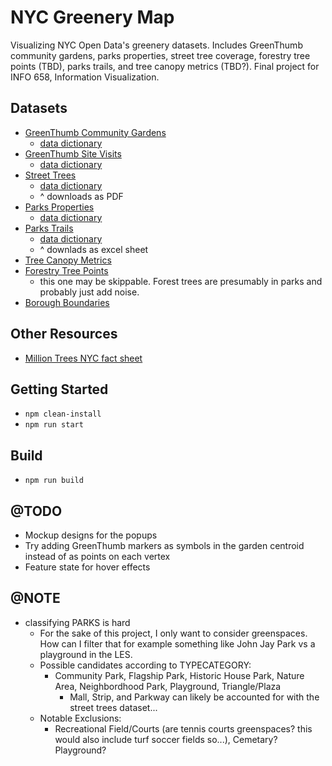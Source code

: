 # NYC Greenery Map
Visualizing NYC Open Data's greenery datasets. Includes GreenThumb community gardens, parks properties, street tree coverage, forestry tree points (TBD), parks trails, and tree canopy metrics (TBD?). Final project for INFO 658, Information Visualization.


## Datasets
- [GreenThumb Community Gardens](https://data.cityofnewyork.us/dataset/GreenThumb-Garden-Info/p78i-pat6)
    - [data dictionary](https://docs.google.com/spreadsheets/d/1ItvGzNG8O_Yj97Tf6am4T-QyhnxP-BeIRjm7ZaUeAxs/edit#gid=33327664)
- [GreenThumb Site Visits](https://data.cityofnewyork.us/Environment/GreenThumb-Site-Visits/xqbk-beh5)
    - [data dictionary](https://docs.google.com/spreadsheets/d/1ItvGzNG8O_Yj97Tf6am4T-QyhnxP-BeIRjm7ZaUeAxs/edit#gid=2090209353)
- [Street Trees](https://data.cityofnewyork.us/Environment/2015-Street-Tree-Census-Tree-Data/pi5s-9p35)
    - [data dictionary](https://data.cityofnewyork.us/api/views/pi5s-9p35/files/2e1e0292-20b4-4678-bea5-6936180074b3?download=true&filename=StreetTreeCensus2015TreesDataDictionary20161102.pdf)
    - ^ downloads as PDF
- [Parks Properties](https://data.cityofnewyork.us/Recreation/Parks-Properties/enfh-gkve)
    - [data dictionary](https://docs.google.com/document/d/1NExNJF5YKID04oOopi0fHainRuGG3Pz_jKSrMujPsPk/edit)
- [Parks Trails](https://data.cityofnewyork.us/Environment/Parks-Trails/vjbm-hsyr)
    - [data dictionary](https://data.cityofnewyork.us/api/views/vjbm-hsyr/files/0965afb6-2d20-40c5-8b9e-78a93c97d759?download=true&filename=ParksTrails_DataDictionary.xlsx)
    - ^ downlads as excel sheet
- [Tree Canopy Metrics](https://data.cityofnewyork.us/Environment/NYC-Urban-Tree-Canopy-Assessment-Metrics-2010/hnxz-kkn5)
- [Forestry Tree Points](https://data.cityofnewyork.us/Environment/Forestry-Tree-Points/hn5i-inap)
    - this one may be skippable. Forest trees are presumably in parks and probably just add noise.
- [Borough Boundaries](https://data.cityofnewyork.us/City-Government/Borough-Boundaries/tqmj-j8zm)

## Other Resources
- [Million Trees NYC fact sheet](https://www.milliontreesnyc.org/html/urban_forest/urban_forest_facts.shtml)


## Getting Started
- `npm clean-install`
- `npm run start`


## Build
- `npm run build`


## @TODO
- Mockup designs for the popups
- Try adding GreenThumb markers as symbols in the garden centroid instead of as points on each vertex
- Feature state for hover effects


## @NOTE
- classifying PARKS is hard
    - For the sake of this project, I only want to consider greenspaces. How can I filter that for example something like John Jay Park vs a playground in the LES.
    - Possible candidates according to TYPECATEGORY:
        - Community Park, Flagship Park, Historic House Park,  Nature Area, Neighbordhood Park, Playground, Triangle/Plaza
            - Mall, Strip, and Parkway can likely be accounted for with the street trees dataset...
    - Notable Exclusions:
        - Recreational Field/Courts (are tennis courts greenspaces? this would also include turf soccer fields so...), Cemetary? Playground?